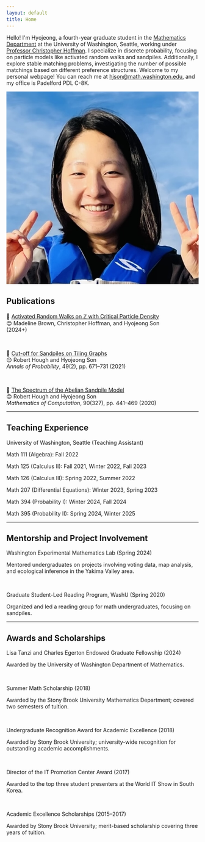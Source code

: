 ```yaml
---
layout: default
title: Home
---
```


<!-- Introduction Section -->
<div class="intro">
  <p>
    Hello! I'm Hyojeong, a fourth-year graduate student in the <a href="https://math.washington.edu" target="_blank">Mathematics Department</a> at the University of Washington, Seattle, working under <a href="https://sites.math.washington.edu/~hoffman/" target="_blank">Professor Christopher Hoffman</a>. I specialize in discrete probability, focusing on particle models like activated random walks and sandpiles. Additionally, I explore stable matching problems, investigating the number of possible matchings based on different preference structures. Welcome to my personal webpage! You can reach me at <a href="mailto:hjson@math.washington.edu">hjson@math.washington.edu</a>, and my office is Padelford PDL C-8K.
  </p>
  <img src="/assets/files/profile.jpeg" alt="Profile Picture">
</div>

<!-- Sections -->

## Publications
<a id="publications"></a>

📝 [Activated Random Walks on ℤ with Critical Particle Density](https://arxiv.org/abs/2411.07609)  
😊 Madeline Brown, Christopher Hoffman, and Hyojeong Son  
(2024+)

<br>

📝 [Cut-off for Sandpiles on Tiling Graphs](https://arxiv.org/abs/1902.04174)  
😊 Robert Hough and Hyojeong Son  
*Annals of Probability*, 49(2), pp. 671–731 (2021)

<br>

📝 [The Spectrum of the Abelian Sandpile Model](https://arxiv.org/abs/1905.07015)  
😊 Robert Hough and Hyojeong Son  
*Mathematics of Computation*, 90(327), pp. 441–469 (2020)

---

## Teaching Experience
<a id="teaching-experience"></a>

University of Washington, Seattle (Teaching Assistant)

Math 111 (Algebra): Fall 2022

Math 125 (Calculus II): Fall 2021, Winter 2022, Fall 2023

Math 126 (Calculus III): Spring 2022, Summer 2022

Math 207 (Differential Equations): Winter 2023, Spring 2023

Math 394 (Probability I): Winter 2024, Fall 2024

Math 395 (Probability II): Spring 2024, Winter 2025

---

## Mentorship and Project Involvement
<a id="mentorship"></a>

Washington Experimental Mathematics Lab (Spring 2024)

Mentored undergraduates on projects involving voting data, map analysis, and ecological inference in the Yakima Valley area.

<br>

Graduate Student-Led Reading Program, WashU (Spring 2020)

Organized and led a reading group for math undergraduates, focusing on sandpiles.

---

## Awards and Scholarships
<a id="awards"></a>

Lisa Tanzi and Charles Egerton Endowed Graduate Fellowship (2024)

Awarded by the University of Washington Department of Mathematics.

<br>

Summer Math Scholarship (2018)

Awarded by the Stony Brook University Mathematics Department; covered two semesters of tuition.

<br>

Undergraduate Recognition Award for Academic Excellence (2018)

Awarded by Stony Brook University; university-wide recognition for outstanding academic accomplishments.

<br>

Director of the IT Promotion Center Award (2017)

Awarded to the top three student presenters at the World IT Show in South Korea.

<br>

Academic Excellence Scholarships (2015–2017)

Awarded by Stony Brook University; merit-based scholarship covering three years of tuition.
